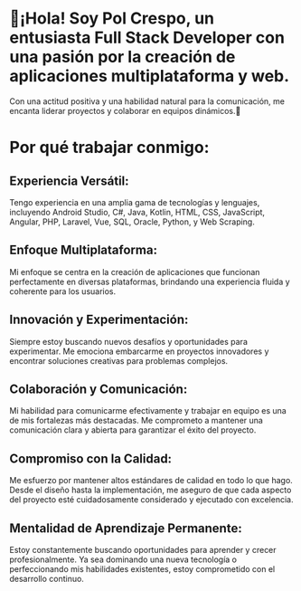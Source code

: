 # 🚀**¡Hola! Soy Pol Crespo**, un entusiasta **Full Stack Developer** con una pasión por la creación de aplicaciones multiplataforma y web. 
Con una actitud positiva y una habilidad natural para la comunicación, me encanta liderar proyectos y colaborar en equipos dinámicos.🚀

# Por qué trabajar conmigo:
## Experiencia Versátil:
Tengo experiencia en una amplia gama de tecnologías y lenguajes, incluyendo Android Studio, 
C#, Java, Kotlin, HTML, CSS, JavaScript, Angular, PHP, Laravel, Vue, SQL, Oracle, Python, y Web Scraping.
## Enfoque Multiplataforma:
Mi enfoque se centra en la creación de aplicaciones que funcionan perfectamente en diversas plataformas, 
brindando una experiencia fluida y coherente para los usuarios.
## Innovación y Experimentación:
Siempre estoy buscando nuevos desafíos y oportunidades para experimentar. Me emociona embarcarme en 
proyectos innovadores y encontrar soluciones creativas para problemas complejos.
## Colaboración y Comunicación:
Mi habilidad para comunicarme efectivamente y trabajar en equipo es una de mis fortalezas más destacadas. 
Me comprometo a mantener una comunicación clara y abierta para garantizar el éxito del proyecto.
## Compromiso con la Calidad:
Me esfuerzo por mantener altos estándares de calidad en todo lo que hago. Desde el diseño hasta la implementación, 
me aseguro de que cada aspecto del proyecto esté cuidadosamente considerado y ejecutado con excelencia.
## Mentalidad de Aprendizaje Permanente:
Estoy constantemente buscando oportunidades para aprender y crecer profesionalmente. 
Ya sea dominando una nueva tecnología o perfeccionando mis habilidades existentes, estoy comprometido con el desarrollo continuo.
